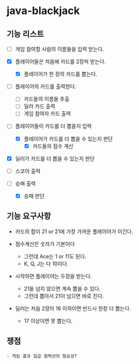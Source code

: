 # java-blackjack

## 기능 리스트

- [ ] 게임 참여할 사람의 이름들을 입력 받는다.

- [x] 플레이어들은 처음에 카드를 2장씩 받는다.
    - [x] 플레이어가 한 장의 카드를 뽑는다.

- [ ] 플레이어의 카드를 출력한다.
    - [ ] 카드들의 이름들 추출
    - [ ] 딜러 카드 출력
    - [ ] 게임 참여자 카드 출력
    
- [ ] 플레이어들이 카드를 더 뽑을지 입력
    - [x] 플레이어가 카드를 더 뽑을 수 있는지 판단
        - [x] 카드들의 점수 계산

- [x] 딜러가 카드를 더 뽑을 수 있는지 판단

- [ ] 스코어 출력
     
- [ ] 승패 출력
    - [x] 승패 판단

## 기능 요구사항

- 카드의 합이 21 or 21에 가장 가까운 플레이어가 이긴다.

- 점수계산은 숫자가 기본이다
    - 그런데 Ace는 1 or 11도 된다.
    - K, Q, J는 다 10이다.

- 시작하면 플레이어는 두장을 받는다.
    - 21을 넘지 않으면 계속 뽑을 수 있다.
    - 그런데 뽑아서 21이 넘으면 바로 진다.

- 딜러는 처음 2장이 16 이하이면 반드시 한장 더 뽑는다.
    - 17 이상이면 못 뽑는다.
    
## 쟁점
    - 게임 결과 일급 컬렉션의 필요성?